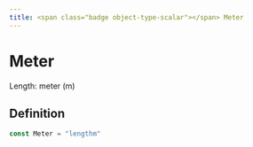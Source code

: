 ```yaml
---
title: <span class="badge object-type-scalar"></span> Meter
---
```

# <span class="badge object-type-scalar"></span> Meter

Length: meter (m)

## Definition

```go
const Meter = "lengthm"
```
